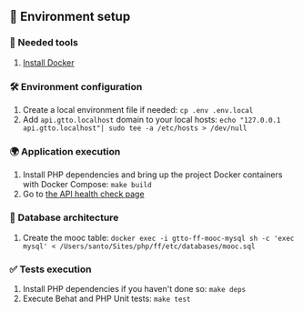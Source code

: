 ## 🚀 Environment setup

### 🐳 Needed tools

1. [Install Docker](https://www.docker.com/get-started)

### 🛠️ Environment configuration

1. Create a local environment file if needed: `cp .env .env.local`
2. Add `api.gtto.localhost` domain to your local hosts: `echo "127.0.0.1 api.gtto.localhost"| sudo tee -a /etc/hosts > /dev/null`

### 🌍 Application execution

1. Install PHP dependencies and bring up the project Docker containers with Docker Compose: `make build`
2. Go to [the API health check page](http://api.gtto.localhost:8030/health-check)

### 🚦 Database architecture

1. Create the mooc table: `docker exec -i gtto-ff-mooc-mysql sh -c 'exec mysql' < /Users/santo/Sites/php/ff/etc/databases/mooc.sql`

### ✅ Tests execution

1. Install PHP dependencies if you haven't done so: `make deps`
2. Execute Behat and PHP Unit tests: `make test`